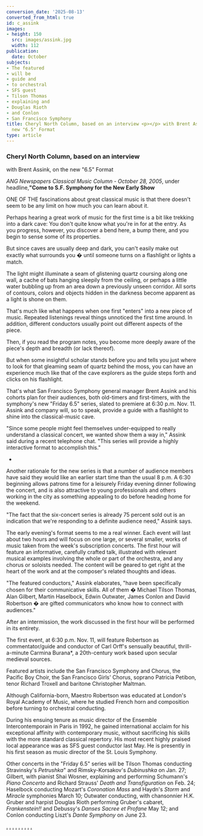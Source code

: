 ```yaml
---
conversion_date: '2025-08-13'
converted_from_html: true
id: c_assink
images:
- height: 150
  src: images/assink.jpg
  width: 112
publication:
  date: October
subjects:
- The featured
- will be
- guide and
- to orchestral
- SFS guest
- Tilson Thomas
- explaining and
- Douglas Rioth
- and Conlon
- San Francisco Symphony
title: Cheryl North Column, based on an interview <p></p> with Brent Assink, on the
  new "6.5" Format
type: article
---
```


### Cheryl North Column, based on an interview

 with Brent Assink, on the new "6.5" Format

*ANG Newspapers Classical Music Column - October 28, 2005*,
under
headline,**"Come to S.F. Symphony for the New Early Show**

ONE OF THE fascinations about great classical music is that there doesn't seem to be any limit on how much you can learn about it.

Perhaps hearing a great work of music for the first time is a bit like trekking into a dark cave: You don't quite know what you're in for at the entry. As you progress, however, you discover a bend here, a bump there, and you begin to sense some of its properties.

But since caves are usually deep and dark, you can't easily make out exactly what surrounds you � until someone turns on a flashlight or lights a match.

The light might illuminate a seam of glistening quartz coursing along one wall, a cache of bats hanging sleepily from the ceiling, or perhaps a little water bubbling up from an area down a previously unseen corridor. All sorts of contours, colors and objects hidden in the darkness become apparent as a light is shone on them.

That's much like what happens when one first "enters" into a new piece of music. Repeated listenings reveal things unnoticed the first time around. In addition, different conductors usually point out different aspects of the piece.

Then, if you read the program notes, you become more deeply aware of the piece's depth and breadth (or lack thereof).

But when some insightful scholar stands before you and tells you just where to look for that gleaming seam of quartz behind the moss, you can have an experience much like that of the cave explorers as the guide steps forth and clicks on his flashlight.

That's what San Francisco Symphony general manager Brent Assink and his cohorts plan for their audiences, both old-timers and first-timers, with the symphony's new "Friday 6.5" series, slated to premiere at 6:30 p.m. Nov. 11. Assink and company will, so to speak, provide a guide with a flashlight to shine into the classical-music cave.

"Since some people might feel themselves under-equipped to really understand a classical concert, we wanted show them a way in," Assink said during a recent telephone chat. "This series will provide a highly interactive format to accomplish this."

*

Another rationale for the new series is that a number of audience members have said they would like an earlier start time than the usual 8 p.m. A 6:30 beginning allows patrons time for a leisurely Friday evening dinner following the concert, and is also attractive to young professionals and others working in the city as something appealing to do before heading home for the weekend.

"The fact that the six-concert series is already 75 percent sold out is an indication that we're responding to a definite audience need," Assink says.

The early evening's format seems to me a real winner. Each event will last about two hours and will focus on one large, or several smaller, works of music taken from the week's subscription concerts. The first hour will feature an informative, carefully crafted talk, illustrated with relevant musical examples involving the whole or part of the orchestra, and any chorus or soloists needed. The content will be geared to get right at the heart of the work and at the composer's related thoughts and ideas.

"The featured conductors," Assink elaborates, "have been specifically chosen for their communicative skills. All of them � Michael Tilson Thomas, Alan Gilbert, Martin Haselbock, Edwin Outwater, James Conlon and David Robertson � are gifted communicators who know how to connect with audiences."

After an intermission, the work discussed in the first hour will be performed in its entirety.

The first event, at 6:30 p.m. Nov. 11, will feature Robertson as commentator/guide and conductor of Carl Orff's sensually beautiful, thrill-a-minute Carmina Burana*, a 20th-century work based upon secular medieval sources.

Featured artists include the San Francisco Symphony and Chorus, the Pacific Boy Choir, the San Francisco Girls' Chorus, soprano Patricia Petibon, tenor Richard Troxell and baritone Christopher Maltman.

Although California-born, Maestro Robertson was educated at London's Royal Academy of Music, where he studied French horn and composition before turning to orchestral conducting.

During his ensuing tenure as music director of the Ensemble Intercontemporain in Paris in 1992, he gained international acclaim for his exceptional affinity with contemporary music, without sacrificing his skills with the more standard classical repertory. His most recent highly praised local appearance was as SFS guest conductor last May. He is presently in his first season as music director of the St. Louis Symphony.

Other concerts in the "Friday 6.5" series will be Tilson Thomas conducting Stravinsky's *Petrushka*" and Rimsky-Korsakov's *Dubinushka* on Jan. 27; Gilbert, with pianist Shai Wosner, explaining and performing Schumann's *Piano Concerto* and Richard Strauss' *Death and Transfiguration* on Feb. 24; Haselbock conducting Mozart's *Coronation Mass* and Haydn's *Storm* and *Miracle* symphonies March 10; Outwater conducting, with chansonnier H.K. Gruber and harpist Douglas Rioth performing Gruber's cabaret, *Frankenstein!!* and Debussy's *Danses Sacree et Profane* May 12; and Conlon conducting Liszt's *Dante Symphony* on June 23.

[.](http://www.dunningmarketing.com)
[.](http://www.witnessamerica.com)
[.](http://www.witnessamerica.com/camcorders)
[.](http://www.ksql.com)
[.](http://www.ascendaviation.com)
[.](http://www.echovalleysupply.com)
[.](http://www.northworks.net)
[.](http://www.attainia.com)
[.](http://www.briandunning.com)